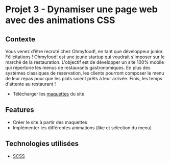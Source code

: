 # Projet 3 - Dynamiser une page web avec des animations CSS
## Contexte
Vous venez d’être recruté chez Ohmyfood!, en tant que développeur junior. Félicitations !
Ohmyfood! est une jeune startup qui voudrait s'imposer sur le marché de la restauration. L'objectif est de développer un site 100% mobile qui répertorie les menus de restaurants gastronomiques. En plus des systèmes classiques de réservation, les clients pourront composer le menu de leur repas pour que les plats soient prêts à leur arrivée. Finis, les temps d'attente au restaurant !

- Télécharger les [maquettes] du site

## Features

- Créer le site à partir des maquettes
- Implémenter les différentes animations (like et sélection du menu)

## Technologies utilisées ###
- [SCSS] 

   [maquettes]: <https://s3-eu-west-1.amazonaws.com/course.oc-static.com/projects/DW_P3/Maquettes%20Ohmyfood.zip>
   [SCSS]: <https://sass-lang.com/r>

